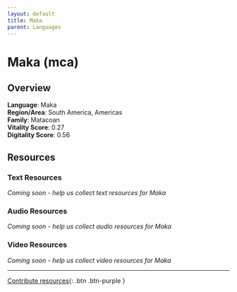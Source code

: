 ```yaml
---
layout: default
title: Maka
parent: Languages
---
```


# Maka (mca)

## Overview

**Language**: Maka  
**Region/Area**: South America, Americas  
**Family**: Matacoan  
**Vitality Score**: 0.27  
**Digitality Score**: 0.56  

## Resources

### Text Resources
*Coming soon - help us collect text resources for Maka*

### Audio Resources
*Coming soon - help us collect audio resources for Maka*

### Video Resources
*Coming soon - help us collect video resources for Maka*

---

[Contribute resources](https://fairtrain.github.io/){: .btn .btn-purple }

